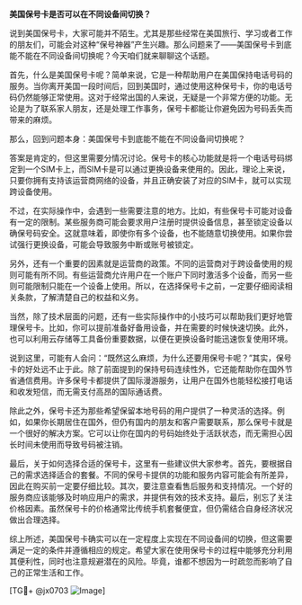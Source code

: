 **美国保号卡是否可以在不同设备间切换？**

说到美国保号卡，大家可能并不陌生。尤其是那些经常在美国旅行、学习或者工作的朋友们，可能会对这种“保号神器”产生兴趣。那么问题来了——美国保号卡到底能不能在不同设备间切换呢？今天咱们就来聊聊这个话题。

首先，什么是美国保号卡呢？简单来说，它是一种帮助用户在美国保持电话号码的服务。当你离开美国一段时间后，回到美国时，通过使用这种保号卡，你的电话号码仍然能够正常使用。这对于经常出国的人来说，无疑是一个非常方便的功能。无论是为了联系家人朋友，还是处理工作事务，保号卡都能让你避免因为号码丢失而带来的麻烦。

那么，回到问题本身：美国保号卡到底能不能在不同设备间切换呢？

答案是肯定的，但这里需要分情况讨论。保号卡的核心功能就是将一个电话号码绑定到一个SIM卡上，而SIM卡是可以通过更换设备来使用的。因此，理论上来说，只要你拥有支持该运营商网络的设备，并且正确安装了对应的SIM卡，就可以实现跨设备使用。

不过，在实际操作中，会遇到一些需要注意的地方。比如，有些保号卡可能对设备有一定的限制。某些服务商可能会要求用户注册时提供设备信息，甚至锁定设备以确保号码安全。这就意味着，即使你有多个设备，也不能随意切换使用。如果你尝试强行更换设备，可能会导致服务中断或账号被锁定。

另外，还有一个重要的因素就是运营商的政策。不同的运营商对于跨设备使用的规则可能有所不同。有些运营商允许用户在一个账户下同时激活多个设备，而另一些则可能限制只能在一个设备上使用。所以，在选择保号卡之前，一定要仔细阅读相关条款，了解清楚自己的权益和义务。

当然，除了技术层面的问题，还有一些实际操作中的小技巧可以帮助我们更好地管理保号卡。比如，你可以提前准备好备用设备，并在需要的时候快速切换。此外，也可以利用云存储等工具备份重要数据，以便在更换设备时能迅速恢复使用环境。

说到这里，可能有人会问：“既然这么麻烦，为什么还要用保号卡呢？”其实，保号卡的好处远不止于此。除了前面提到的保持号码连续性外，它还能帮助你在国外节省通信费用。许多保号卡都提供了国际漫游服务，让用户在国外也能轻松接打电话和收发短信，而无需支付高昂的国际通话费。

除此之外，保号卡还为那些希望保留本地号码的用户提供了一种灵活的选择。例如，如果你长期居住在国外，但仍有国内的朋友和客户需要联系，那么保号卡就是一个很好的解决方案。它可以让你在国内的号码始终处于活跃状态，而无需担心因长时间未使用而导致号码被注销。

最后，关于如何选择合适的保号卡，这里有一些建议供大家参考。首先，要根据自己的需求选择适合的套餐。不同的保号卡提供的功能和服务内容可能会有所差异，因此在购买前一定要仔细比较。其次，要注意查看售后服务和支持情况。一个好的服务商应该能够及时响应用户的需求，并提供有效的技术支持。最后，别忘了关注价格因素。虽然保号卡的价格通常比传统手机套餐便宜，但仍需结合自身经济状况做出合理选择。

综上所述，美国保号卡确实可以在一定程度上实现在不同设备间的切换，但这需要满足一定的条件并遵循相应的规定。希望大家在使用保号卡的过程中能够充分利用其便利性，同时也注意规避潜在的风险。毕竟，谁都不想因为一时疏忽而影响了自己的正常生活和工作。

[TG💪+ @jx0703 ![Image](https://github.com/user-attachments/assets/dbca1d08-cadb-493c-b0ec-ad6f7a83f270)]